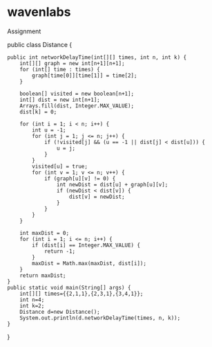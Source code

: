 # wavenlabs
Assignment


public class Distance {

	public int networkDelayTime(int[][] times, int n, int k) {
		int[][] graph = new int[n+1][n+1];
		for (int[] time : times) {
			graph[time[0]][time[1]] = time[2];
		}

		boolean[] visited = new boolean[n+1];
		int[] dist = new int[n+1];
		Arrays.fill(dist, Integer.MAX_VALUE);
		dist[k] = 0;

		for (int i = 1; i < n; i++) {
			int u = -1;
			for (int j = 1; j <= n; j++) {
				if (!visited[j] && (u == -1 || dist[j] < dist[u])) {
					u = j;
				}
			}
			visited[u] = true;
			for (int v = 1; v <= n; v++) {
				if (graph[u][v] != 0) {
					int newDist = dist[u] + graph[u][v];
					if (newDist < dist[v]) {
						dist[v] = newDist;
					}
				}
			}
		}

		int maxDist = 0;
		for (int i = 1; i <= n; i++) {
			if (dist[i] == Integer.MAX_VALUE) {
				return -1;
			}
			maxDist = Math.max(maxDist, dist[i]);
		}
		return maxDist;
	}
	public static void main(String[] args) {
		int[][] times={{2,1,1},{2,3,1},{3,4,1}};
		int n=4;
		int k=2;
		Distance d=new Distance();
		System.out.println(d.networkDelayTime(times, n, k));
	}
}
